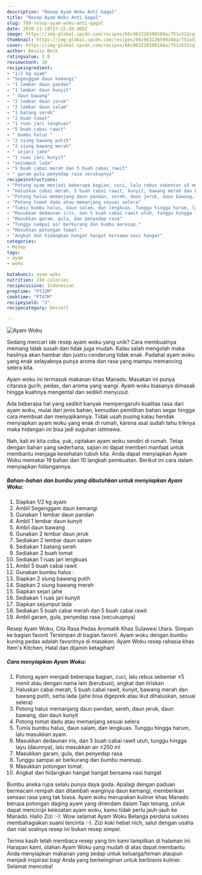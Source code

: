 ```yaml
---
description: "Resep Ayam Woku Anti Gagal"
title: "Resep Ayam Woku Anti Gagal"
slug: 789-resep-ayam-woku-anti-gagal
date: 2020-11-18T17:15:20.465Z
image: https://img-global.cpcdn.com/recipes/66c963226590168a/751x532cq70/ayam-woku-foto-resep-utama.jpg
thumbnail: https://img-global.cpcdn.com/recipes/66c963226590168a/751x532cq70/ayam-woku-foto-resep-utama.jpg
cover: https://img-global.cpcdn.com/recipes/66c963226590168a/751x532cq70/ayam-woku-foto-resep-utama.jpg
author: Bessie Beck
ratingvalue: 3.8
reviewcount: 10
recipeingredient:
- "1/2 kg ayam"
- "Segenggam daun kemangi"
- "1 lembar daun pandan"
- "1 lembar daun kunyit"
- " daun bawang"
- "2 lembar daun jeruk"
- "2 lembar daun salam"
- "1 batang sereh"
- "2 buah tomat"
- "1 ruas jari lengkuas"
- "5 buah cabai rawit"
- " bumbu halus "
- "2 siung bawang putih"
- "2 siung bawang merah"
- " sejari jahe"
- "1 ruas jari kunyit"
- "sejumput lada"
- "5 buah cabai merah dan 5 buah cabai rawit"
- " garam gula penyedap rasa secukupnya"
recipeinstructions:
- "Potong ayam menjadi beberapa bagian, cuci, lalu rebus sebentar ±5 menit atau dengan nama lain (berubusi), angkat dan tiriskan"
- "Haluskan cabai merah, 5 buah cabai rawit, kunyit, bawang merah dan bawang putih, serta lada (jahe bisa digeprek atau ikut dihaluskan, sesuai selera)"
- "Potong halus memanjang daun pandan, sereh, daun jeruk, daun bawang, dan daun kunyit"
- "Potong tomat dadu atau memanjang sesuai selera"
- "Tumis bumbu halus, daun salam, dan lengkuas. Tunggu hingga harum, lalu masukkan ayam."
- "Masukkan dedaunan iris, dan 5 buah cabai rawit utuh, tunggu hingga layu (daunnya), lalu masukkan air ±250 ml"
- "Masukkan garam, gula, dan penyedap rasa"
- "Tunggu sampai air berkurang dan bumbu meresap."
- "Masukkan potongan tomat."
- "Angkat dan hidangkan hangat hangat bersama nasi hangat"
categories:
- Resep
tags:
- ayam
- woku

katakunci: ayam woku 
nutrition: 249 calories
recipecuisine: Indonesian
preptime: "PT32M"
cooktime: "PT47M"
recipeyield: "3"
recipecategory: Dessert

---
```



![Ayam Woku](https://img-global.cpcdn.com/recipes/66c963226590168a/751x532cq70/ayam-woku-foto-resep-utama.jpg)

Sedang mencari ide resep ayam woku yang unik? Cara membuatnya memang tidak susah dan tidak juga mudah. Kalau salah mengolah maka hasilnya akan hambar dan justru cenderung tidak enak. Padahal ayam woku yang enak selayaknya punya aroma dan rasa yang mampu memancing selera kita.

Ayam woku ini termasuk makanan khas Manado. Masakan ini punya citarasa gurih, pedas, dan aroma yang wangi. Ayam woku biasanya dimasak hingga kuahnya mengental dan sedikit menyusut.

Ada beberapa hal yang sedikit banyak mempengaruhi kualitas rasa dari ayam woku, mulai dari jenis bahan, kemudian pemilihan bahan segar hingga cara membuat dan menyajikannya. Tidak usah pusing kalau hendak menyiapkan ayam woku yang enak di rumah, karena asal sudah tahu triknya maka hidangan ini bisa jadi suguhan istimewa.


Nah, kali ini kita coba, yuk, ciptakan ayam woku sendiri di rumah. Tetap dengan bahan yang sederhana, sajian ini dapat memberi manfaat untuk membantu menjaga kesehatan tubuh kita. Anda dapat menyiapkan Ayam Woku memakai 19 bahan dan 10 langkah pembuatan. Berikut ini cara dalam menyiapkan hidangannya.

<!--inarticleads1-->

##### Bahan-bahan dan bumbu yang dibutuhkan untuk menyiapkan Ayam Woku:

1. Siapkan 1/2 kg ayam
1. Ambil Segenggam daun kemangi
1. Gunakan 1 lembar daun pandan
1. Ambil 1 lembar daun kunyit
1. Ambil  daun bawang
1. Gunakan 2 lembar daun jeruk
1. Sediakan 2 lembar daun salam
1. Sediakan 1 batang sereh
1. Sediakan 2 buah tomat
1. Sediakan 1 ruas jari lengkuas
1. Ambil 5 buah cabai rawit
1. Gunakan  bumbu halus :
1. Siapkan 2 siung bawang putih
1. Siapkan 2 siung bawang merah
1. Siapkan  sejari jahe
1. Sediakan 1 ruas jari kunyit
1. Siapkan sejumput lada
1. Sediakan 5 buah cabai merah dan 5 buah cabai rawit
1. Ambil  garam, gula, penyedap rasa (secukupnya)


Resep Ayam Woku, Cita Rasa Pedas Aromatik Khas Sulawesi Utara. Simpan ke bagian favorit Tersimpan di bagian favorit. Ayam woku dengan bumbu kuning pedas adalah favoritnya di masakan. Ayam Woku resep rahasia khas Item&#39;s Kitchen, Halal dan dijamin ketagihan! 

<!--inarticleads2-->

##### Cara menyiapkan Ayam Woku:

1. Potong ayam menjadi beberapa bagian, cuci, lalu rebus sebentar ±5 menit atau dengan nama lain (berubusi), angkat dan tiriskan
1. Haluskan cabai merah, 5 buah cabai rawit, kunyit, bawang merah dan bawang putih, serta lada (jahe bisa digeprek atau ikut dihaluskan, sesuai selera)
1. Potong halus memanjang daun pandan, sereh, daun jeruk, daun bawang, dan daun kunyit
1. Potong tomat dadu atau memanjang sesuai selera
1. Tumis bumbu halus, daun salam, dan lengkuas. Tunggu hingga harum, lalu masukkan ayam.
1. Masukkan dedaunan iris, dan 5 buah cabai rawit utuh, tunggu hingga layu (daunnya), lalu masukkan air ±250 ml
1. Masukkan garam, gula, dan penyedap rasa
1. Tunggu sampai air berkurang dan bumbu meresap.
1. Masukkan potongan tomat.
1. Angkat dan hidangkan hangat hangat bersama nasi hangat


Bumbu aneka rupa selalu punya daya goda. Apalagi dengan paduan bermacam rempah dan ditambah wanginya daun kemangi, memberikan sensasi rasa yang tak biasa. Ayam woku merupakan kuliner khas Manado berupa potongan daging ayam yang direndam dalam Tapi tenang, untuk dapat mencicipi kelezatan ayam woku, kamu tidak perlu jauh-jauh ke Manado. Hallo Zizi :-): Wow selamat Ayam Woku Belanga perdana sukses membahagiakan suami tercinta :-). Zizi koki hebat nich, salut dengan usaha dan niat soalnya resep ini bukan resep simpel. 

Terima kasih telah membaca resep yang tim kami tampilkan di halaman ini. Harapan kami, olahan Ayam Woku yang mudah di atas dapat membantu Anda menyiapkan makanan yang sedap untuk keluarga/teman ataupun menjadi inspirasi bagi Anda yang berkeinginan untuk berbisnis kuliner. Selamat mencoba!
